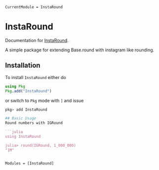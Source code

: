 ```@meta
CurrentModule = InstaRound
```

# InstaRound

Documentation for [InstaRound](https://github.com/PyDataBlog/InstaRound.jl).

A simple package for extending Base.round with instagram like rounding.

## Installation

To install `InstaRound` either do

```julia
using Pkg
Pkg.add("InstaRound")
```

or switch to `Pkg` mode with `]` and issue

```julia
pkg> add InstaRound

## Basic Usage
Round numbers with IGRound

```julia
using InstaRound

julia> round(IGRound, 1_000_000)
"1M"
```

```@index
```

```@autodocs
Modules = [InstaRound]
```
